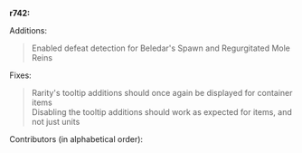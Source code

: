 **r742:**

Additions:
> Enabled defeat detection for Beledar's Spawn and Regurgitated Mole Reins

Fixes:
> Rarity's tooltip additions should once again be displayed for container items
<br>Disabling the tooltip additions should work as expected for items, and not just units

Contributors (in alphabetical order):
